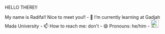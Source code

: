 <p> <align = "center">HELLO THERE!! <p>
My name is Radifa!! Nice to meet you!!
- 🌱 I’m currently learning at Gadjah Mada University
- 📫 How to reach me: don't
- 😄 Pronouns: he/him
- <img src="https://raw.githubusercontent.com/Tarikul-Islam-Anik/Animated-Fluent-Emojis/master/Emojis/Smilies/Biting%20Lip.png" alt="Biting Lip" width="25" height="25" />
  

